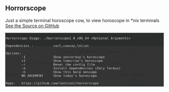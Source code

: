 ## Horrorscope

Just a simple terminal horoscope cow, to view horoscope in *nix terminals  [See the Source on GitHub](https://github.com/leetcool/horrorscope) 

![alt Horrorscope](https://raw.githubusercontent.com/leetcool/horrorscope/master/horroscope.png)
